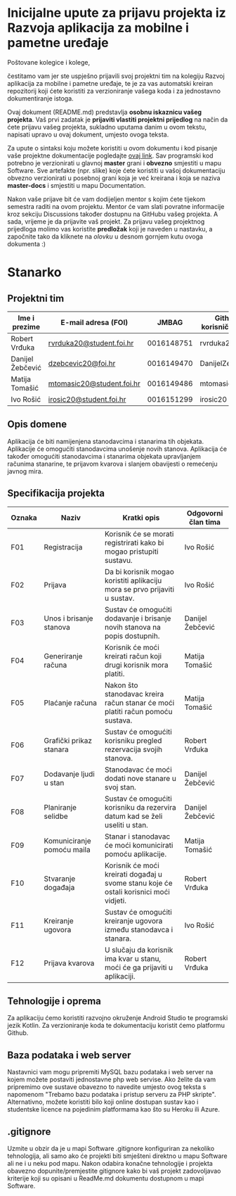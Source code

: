 # Inicijalne upute za prijavu projekta iz Razvoja aplikacija za mobilne i pametne uređaje

Poštovane kolegice i kolege, 

čestitamo vam jer ste uspješno prijavili svoj projektni tim na kolegiju Razvoj aplikacija za mobilne i pametne uređaje, te je za vas automatski kreiran repozitorij koji ćete koristiti za verzioniranje vašega koda i za jednostavno dokumentiranje istoga.

Ovaj dokument (README.md) predstavlja **osobnu iskaznicu vašeg projekta**. Vaš prvi zadatak je **prijaviti vlastiti projektni prijedlog** na način da ćete prijavu vašeg projekta, sukladno uputama danim u ovom tekstu, napisati upravo u ovaj dokument, umjesto ovoga teksta.

Za upute o sintaksi koju možete koristiti u ovom dokumentu i kod pisanje vaše projektne dokumentacije pogledajte [ovaj link](https://guides.github.com/features/mastering-markdown/).
Sav programski kod potrebno je verzionirati u glavnoj **master** grani i **obvezno** smjestiti u mapu Software. Sve artefakte (npr. slike) koje ćete koristiti u vašoj dokumentaciju obvezno verzionirati u posebnoj grani koja je već kreirana i koja se naziva **master-docs** i smjestiti u mapu Documentation.

Nakon vaše prijave bit će vam dodijeljen mentor s kojim ćete tijekom semestra raditi na ovom projektu. Mentor će vam slati povratne informacije kroz sekciju Discussions također dostupnu na GitHubu vašeg projekta. A sada, vrijeme je da prijavite vaš projekt. Za prijavu vašeg projektnog prijedloga molimo vas koristite **predložak** koji je naveden u nastavku, a započnite tako da kliknete na *olovku* u desnom gornjem kutu ovoga dokumenta :) 

# Stanarko

## Projektni tim


Ime i prezime | E-mail adresa (FOI) | JMBAG | Github korisničko ime | Seminarska grupa
------------  | ------------------- | ----- | --------------------- | ----------------
Robert Vrđuka | rvrduka20@student.foi.hr | 0016148751 | rvrduka20 | G02
Danijel Žebčević | dzebcevic20@foi.hr | 0016149470  | DanijelZebcevic | G02
Matija Tomašić | mtomasic20@student.foi.hr | 0016149486 | mtomasic2 | G02
Ivo Rošić | irosic20@student.foi.hr | 0016151299 | irosic20 | G02

## Opis domene
Aplikacija će biti namijenjena stanodavcima i stanarima tih objekata. Aplikacije će omogućiti stanodavcima unošenje novih stanova. Aplikacija će također omogućiti stanodavcima i stanarima objekata upravljanjem računima stanarine, te prijavom kvarova i slanjem obavijesti o remećenju javnog mira.

## Specifikacija projekta
Oznaka | Naziv | Kratki opis | Odgovorni član tima
------ | ----- | ----------- | -------------------
F01 | Registracija | Korisnik će se morati registrirati kako bi mogao pristupiti sustavu. | Ivo Rošić
F02 | Prijava | Da bi korisnik mogao koristiti aplikaciju mora se prvo prijaviti u sustav. | Ivo Rošić
F03 | Unos i brisanje stanova | Sustav će omogućiti dodavanje i brisanje novih stanova na popis dostupnih. | Danijel Žebčević
F04 | Generiranje računa | Korisnik će moći kreirati račun koji drugi korisnik mora platiti. | Matija Tomašić
F05 | Plaćanje računa | Nakon što stanodavac kreira račun stanar će moći platiti račun pomoću sustava. | Matija Tomašić
F06 | Grafički prikaz stanara | Sustav će omogućiti korisniku pregled rezervacija svojih stanova. | Robert Vrđuka
F07 | Dodavanje ljudi u stan | Stanodavac će moći dodati nove stanare u svoj stan. | Danijel Žebčević
F08 | Planiranje selidbe | Sustav će omogućiti korisniku da rezervira datum kad se želi useliti u stan. | Danijel Žebčević
F09 | Komuniciranje pomoću maila | Stanar i stanodavac će moći komunicirati pomoću aplikacije. | Matija Tomašić
F10 | Stvaranje događaja | Korisnik će moći kreirati događaj u svome stanu koje će ostali korisnici moći vidjeti. | Robert Vrđuka
F11 | Kreiranje ugovora | Sustav će omogućiti kreiranje ugovora između stanodavca i stanara. | Ivo Rošić
F12 | Prijava kvarova | U slučaju da korisnik ima kvar u stanu, moći će ga prijaviti u aplikaciji. | Robert Vrđuka


## Tehnologije i oprema
Za aplikaciju ćemo koristiti razvojno okruženje Android Studio te programski jezik Kotlin. Za verzioniranje koda te dokumentaciju koristit ćemo platformu Github.

## Baza podataka i web server
Nastavnici vam mogu pripremiti MySQL bazu podataka i web server na kojem možete postaviti jednostavne php web servise. Ako želite da vam pripremimo ove sustave obavezno to navedite umjesto ovog teksta s napomenom "Trebamo bazu podataka i pristup serveru za PHP skripte". Alternativno, možete koristiti bilo koji online dostupan sustav kao i studentske licence na pojedinim platformama kao što su Heroku ili Azure.

## .gitignore
Uzmite u obzir da je u mapi Software .gitignore konfiguriran za nekoliko tehnologija, ali samo ako će projekti biti smješteni direktno u mapu Software ali ne i u neku pod mapu. Nakon odabira konačne tehnologije i projekta obavezno dopunite/premjestite gitignore kako bi vaš projekt zadovoljavao kriterije koji su opisani u ReadMe.md dokumentu dostupnom u mapi Software.
